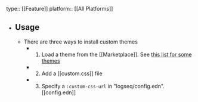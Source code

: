 type:: [[Feature]]
platform:: [[All Platforms]]

- ## Usage
	- There are three ways to install custom themes
		- 1. Load a theme from the [[Marketplace]]. See [this list for some themes](https://github.com/logseq/awesome-logseq#css-themes)
		- 2. Add a [[custom.css]] file
		- 3. Specify a `:custom-css-url` in "logseq/config.edn". [[config.edn]]